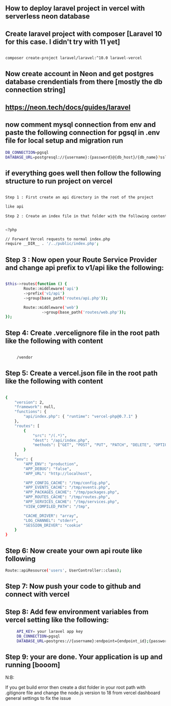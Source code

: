 ## How to deploy laravel project in vercel with serverless neon database


## Create laravel project with composer [Laravel 10 for this case. I didn't try with 11 yet]

```bash

composer create-project laravel/laravel:^10.0 laravel-vercel

```

## Now create account in Neon and get postgres database crendentials from there [mostly the db connection string]
## https://neon.tech/docs/guides/laravel


## now comment mysql connection from env and paste the following connection for pgsql in .env file for local setup and migration run 


```bash
DB_CONNECTION=pgsql
DATABASE_URL=postgresql://{username}:{password}@{db_host}/{db_name}?sslmode=require

```


## if everything goes well then follow the following structure to run project on vercel

```bash

Step 1 : First create an api directory in the root of the project

like api
    
Step 2 : Create an index file in that folder with the following content 

```

```bash

<?php

// Forward Vercel requests to normal index.php
require __DIR__ . '/../public/index.php';


```


## Step 3 : Now open your Route Service Provider and change api prefix to v1/api like the following:

```bash

$this->routes(function () {
        Route::middleware('api')
        ->prefix('v1/api')
        ->group(base_path('routes/api.php'));

        Route::middleware('web')
                ->group(base_path('routes/web.php'));
});

```

## Step 4:  Create .vercelignore file in the root path like the following with content

```bash
    
     /vendor

```
        

## Step 5: Create a vercel.json file in the root path like the following with content

```bash

{
    "version": 2,
    "framework": null,
    "functions": {
        "api/index.php": { "runtime": "vercel-php@0.7.1" }
    },
    "routes": [
        {
            "src": "/(.*)",
            "dest": "/api/index.php",
            "methods": ["GET", "POST", "PUT", "PATCH", "DELETE", "OPTIONS"]
        }
    ],
    "env": {
        "APP_ENV": "production",
        "APP_DEBUG": "false",
        "APP_URL": "http://localhost",

        "APP_CONFIG_CACHE": "/tmp/config.php",
        "APP_EVENTS_CACHE": "/tmp/events.php",
        "APP_PACKAGES_CACHE": "/tmp/packages.php",
        "APP_ROUTES_CACHE": "/tmp/routes.php",
        "APP_SERVICES_CACHE": "/tmp/services.php",
        "VIEW_COMPILED_PATH": "/tmp",

        "CACHE_DRIVER": "array",
        "LOG_CHANNEL": "stderr",
        "SESSION_DRIVER": "cookie"
    }
}

```

## Step 6: Now create your own api route like following

```bash
Route::apiResource('users', UserController::class);
```


## Step 7:  Now push your code to github and connect with vercel

## Step 8: Add few environment variables from vercel setting like the following:
```bash
     API_KEY= your laravel app key
     DB_CONNECTION=pgsql
     DATABASE_URL=postgres://{username}:endpoint={endpoint_id};{password}@{hostname}/{databasename}?sslmode=require
```

## Step 9: your are done. Your application is up and running [booom]


N:B: 

If you get build error then create a dist folder in your root path with .gitignore file and change the node.js version to 18 from vercel dashboard general settings to fix the issue




